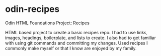 # odin-recipes
Odin HTML Foundations 
Project: Recipes

HTML based project to create a basic recipes repo. I had to use links, images, headings, boilerplate, and lists to create. I also had to get familiar with using git commands and committing my changes. Used recipes I commonly make myself or that I know are enjoyed by my family. 
